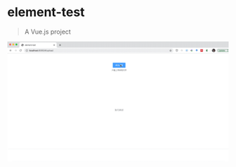 # element-test

> A Vue.js project

![Demo](https://github.com/gumuxiansheng/ElementTest/blob/master/Demo.gif?raw=true)